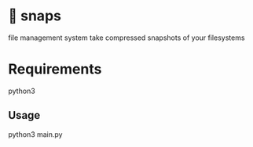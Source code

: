 # 🤞 snaps
file management system take compressed snapshots of your filesystems

# Requirements 
python3 

## Usage
python3 main.py
